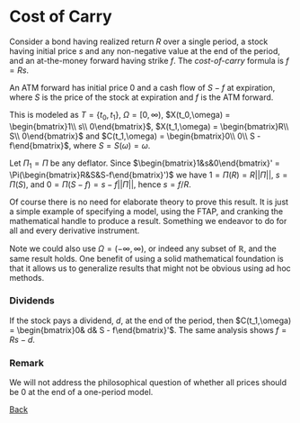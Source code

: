 # Cost of Carry

Consider a bond having realized return $R$ over a single period,
a stock having initial price $s$ and any non-negative value at
the end of the period, and an at-the-money forward having strike $f$.
The _cost-of-carry_ formula is $f = Rs$.

An ATM forward has initial price 0 and a cash flow of $S - f$
at expiration, where $S$ is the price of the
stock at expiration and $f$ is the ATM forward.

This is modeled as $T = \{t_0,t_1\}$, $\Omega =
[0,\infty)$, $X(t_0,\omega)
= \begin{bmatrix}1\\ s\\ 0\end{bmatrix}$,
$X(t_1,\omega) = \begin{bmatrix}R\\ S\\ 0\end{bmatrix}$
and $C(t_1,\omega) = \begin{bmatrix}0\\ 0\\ S - f\end{bmatrix}$,
where $S = S(\omega) = \omega$.

Let $\Pi_1 = \Pi$ be any deflator. Since
$\begin{bmatrix}1&s&0\end{bmatrix}' =
\Pi(\begin{bmatrix}R&S&S-f\end{bmatrix}')$
we have $1 = \Pi(R) = R||\Pi||$, $s = \Pi(S)$,
and $0 = \Pi(S - f) = s - f||\Pi||$, hence $s = f/R$.

Of course there is no need for elaborate theory to prove this result.
It is just a simple example of specifying a model, using the FTAP,
and cranking the mathematical handle to produce a result.
Something we endeavor to do for all and every derivative instrument.

Note we could also use $\Omega = (-\infty,\infty)$, or indeed any subset
of $\mathbb{R}$, and the same result holds. One benefit of using a solid
mathematical foundation is that it allows us to generalize results that
might not be obvious using ad hoc methods.

### Dividends
If the stock pays a dividend, $d$, at the end of the period, then
$C(t_1,\omega) = \begin{bmatrix}0& d& S - f\end{bmatrix}'$.
The same analysis shows $f = Rs - d$.

### Remark
We will not address the philosophical question of whether all prices
should be 0 at the end of a one-period model.

[Back](xva.html#examples)
